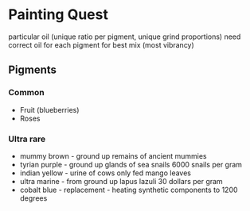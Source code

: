 # Painting Quest


particular oil (unique ratio per pigment, unique grind proportions)
need correct oil for each pigment for best mix (most vibrancy)

## Pigments
### Common
- Fruit (blueberries)
- Roses

### Ultra rare
- mummy brown - ground up remains of ancient mummies
- tyrian purple - ground up glands of sea snails 6000 snails per gram
- indian yellow - urine of cows only fed mango leaves
- ultra marine - from ground up lapus lazuli 30 dollars per gram
- cobalt blue - replacement - heating synthetic components to 1200 degrees
